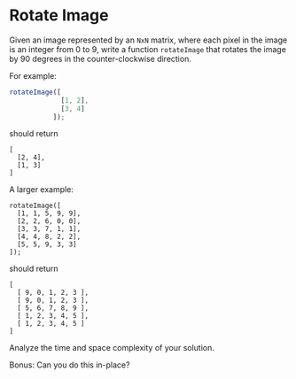 # Rotate Image

Given an image represented by an `NxN` matrix, where each pixel in the image is an integer from 0 to 9, write a function `rotateImage` that rotates the image by 90 degrees in the counter-clockwise direction. 

For example:
```js
rotateImage([
             [1, 2],
             [3, 4]
           ]);
```
should return 
```
[ 
  [2, 4],
  [1, 3]
]
```
A larger example:
```
rotateImage([
  [1, 1, 5, 9, 9],
  [2, 2, 6, 0, 0],
  [3, 3, 7, 1, 1],
  [4, 4, 8, 2, 2],
  [5, 5, 9, 3, 3]
]);
```
should return
```
[ 
  [ 9, 0, 1, 2, 3 ],
  [ 9, 0, 1, 2, 3 ],
  [ 5, 6, 7, 8, 9 ],
  [ 1, 2, 3, 4, 5 ],
  [ 1, 2, 3, 4, 5 ]
]
```

Analyze the time and space complexity of your solution.

Bonus: Can you do this in-place?